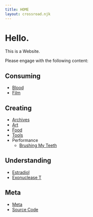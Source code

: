 ```yaml
---
title: HOME
layout: crossroad.njk
---
```

# Hello.
This is a Website.

Please engage with the following content:

## Consuming
 - [Blood](./consuming/blood.html)
 - [Film](./consuming/film.html)

## Creating
 - [Archives](./creating/archives/)
 - [Art](./creating/art/)
 - [Food](./creating/food/recipes.html)
 - [Tools](./creating/tools/)
 - Performance
     - [Brushing My Teeth](./creating/brushing-my-teeth.html)
     
## Understanding
 - [Estradiol](./understanding/estradiol.html)
 - [Exonuclease T](./understanding/exot-literature.html)

## Meta
 - [Meta](./meta/meta.html)
 - [Source Code](https://github.com/biosafetylvl5/gwynu)
